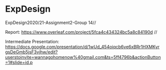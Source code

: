 # ExpDesign
ExpDesign2020/21-Assignment2-Group 14//

Report: https://www.overleaf.com/project/5fca4c434324bc5a8c84190d //

Intermediate Presentation: https://docs.google.com/presentation/d/1wUd_454oiqcb6ve6xBRr1HXMKyrgsDeGmb5jsF3vjhw/edit?userstoinvite=wannagohomenow%40gmail.com&ts=5ff4796b&actionButton=1#slide=id.p
